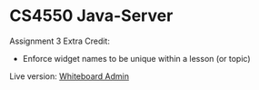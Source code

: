 # CS4550 Java-Server

Assignment 3 Extra Credit:
- Enforce widget names to be unique within a lesson (or topic)

Live version:
[Whiteboard Admin](https://peaceful-earth-85694.herokuapp.com/)
